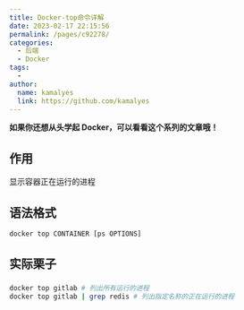 ```yaml
---
title: Docker-top命令详解
date: 2023-02-17 22:15:56
permalink: /pages/c92278/
categories:
  - 后端
  - Docker
tags:
  - 
author: 
  name: kamalyes
  link: https://github.com/kamalyes
---
```

**如果你还想从头学起 Docker，可以看看这个系列的文章哦！**

## 作用
显示容器正在运行的进程

## 语法格式
```bash
docker top CONTAINER [ps OPTIONS]
```

## 实际栗子
###
```bash
docker top gitlab # 列出所有运行的进程
docker top gitlab | grep redis # 列出指定名称的正在运行的进程
```
